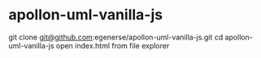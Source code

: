 # apollon-uml-vanilla-js
git clone git@github.com:egenerse/apollon-uml-vanilla-js.git
cd apollon-uml-vanilla-js
open index.html from file explorer
